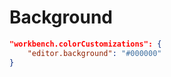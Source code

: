 # Background



```json
"workbench.colorCustomizations": {
    "editor.background": "#000000"
}
```

